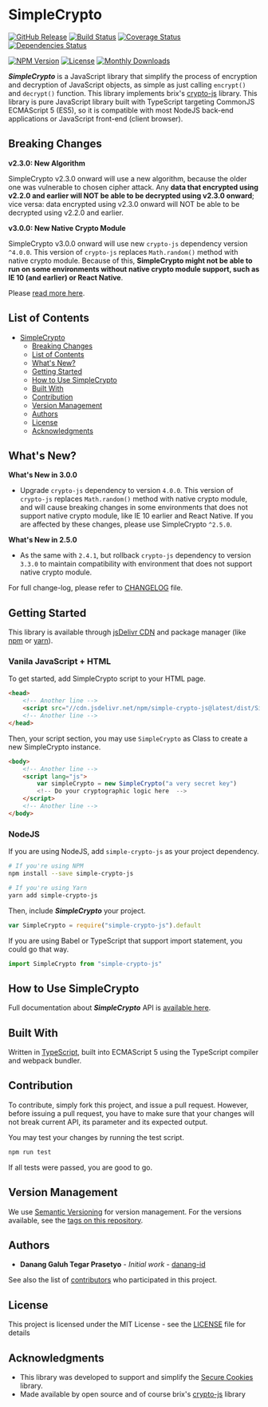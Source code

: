 # SimpleCrypto

[![GitHub Release](https://img.shields.io/github/release/danang-id/simple-crypto-js.svg)](https://github.com/danang-id/simple-crypto-js/releases)
[![Build Status](https://travis-ci.org/danang-id/simple-crypto-js.svg?branch=master)](https://travis-ci.org/danang-id/simple-crypto-js) 
[![Coverage Status](https://coveralls.io/repos/github/danang-id/simple-crypto-js/badge.svg?branch=master)](https://coveralls.io/github/danang-id/simple-crypto-js?branch=master)
[![Dependencies Status](https://img.shields.io/librariesio/release/npm/simple-crypto-js)](https://www.npmjs.com/package/simple-crypto-js?activeTab=dependencies)

[![NPM Version](https://img.shields.io/npm/v/simple-crypto-js.svg)](https://www.npmjs.com/package/simple-crypto-js?activeTab=versions)
[![License](https://img.shields.io/npm/l/simple-crypto-js.svg)](#license)
[![Monthly Downloads](https://img.shields.io/npm/dm/simple-crypto-js.svg)](https://www.npmjs.com/package/simple-crypto-js)

**_SimpleCrypto_** is a JavaScript library that simplify the process of encryption and decryption of JavaScript objects, as simple as just calling `encrypt()` and `decrypt()` function. This library implements brix's [crypto-js](https://github.com/brix/crypto-js) library. This library is pure JavaScript library built with TypeScript targeting CommonJS ECMAScript 5 (ES5), so it is compatible with most NodeJS back-end applications or JavaScript front-end (client browser).

## Breaking Changes

**v2.3.0: New Algorithm**

SimpleCrypto v2.3.0 onward will use a new algorithm, because the older one was vulnerable to chosen cipher attack. Any **data that encrypted using v2.2.0 and earlier will NOT be able to be decrypted using v2.3.0 onward**; vice versa: data encrypted using v2.3.0 onward will NOT be able to be decrypted using v2.2.0 and earlier.

**v3.0.0: New Native Crypto Module**

SimpleCrypto v3.0.0 onward will use new `crypto-js` dependency version `^4.0.0`. This version of `crypto-js` replaces `Math.random()` method with native crypto module. Because of this, **SimpleCrypto might not be able to run on some environments without native crypto module support, such as IE 10 (and earlier) or React Native**. 

Please [read more here](https://github.com/brix/crypto-js#400).

## List of Contents

* [SimpleCrypto](#simplecrypto)
  * [Breaking Changes](#breaking-changes)
  * [List of Contents](#list-of-contents)
  * [What's New?](#whats-new)
  * [Getting Started](#getting-started)
  * [How to Use SimpleCrypto](#how-to-use-simplecrypto)
  * [Built With](#built-with)
  * [Contribution](#contribution)
  * [Version Management](#version-management)
  * [Authors](#authors)
  * [License](#license)
  * [Acknowledgments](#acknowledgments)

## What's New?

**What's New in 3.0.0**

* Upgrade `crypto-js` dependency to version `4.0.0`. This version of `crypto-js` replaces `Math.random()` method with native crypto module, and will cause breaking changes in some environments that does not support native crypto module, like IE 10 earlier and React Native. If you are affected by these changes, please use SimpleCrypto `^2.5.0`.

**What's New in 2.5.0**

* As the same with `2.4.1`, but rollback `crypto-js` dependency to version `3.3.0` to maintain compatibility with environment that does not support native crypto module.

For full change-log, please refer to [CHANGELOG](CHANGELOG.md) file.

## Getting Started

This library is available through [jsDelivr CDN](https://cdn.jsdelivr.net/npm/simple-crypto-js@latest/dist/SimpleCrypto.min.js) and package manager (like [npm](https://www.npmjs.org/) or [yarn](https://www.yarnpkg.com/)).

### Vanila JavaScript + HTML

To get started, add SimpleCrypto script to your HTML page.

```html
<head>
    <!-- Another line -->
    <script src="//cdn.jsdelivr.net/npm/simple-crypto-js@latest/dist/SimpleCrypto.min.js"></script>
    <!-- Another line -->
</head>
```

Then, your script section, you may use `SimpleCrypto` as Class to create a new SimpleCrypto instance.

```html
<body>
    <!-- Another line -->
    <script lang="js">
        var simpleCrypto = new SimpleCrypto("a very secret key")
        <!-- Do your cryptographic logic here  -->
    </script>
    <!-- Another line -->
</body>
```

### NodeJS

If you are using NodeJS, add `simple-crypto-js` as your project dependency.

```bash
# If you're using NPM
npm install --save simple-crypto-js

# If you're using Yarn
yarn add simple-crypto-js
```

Then, include **_SimpleCrypto_** your project.

```javascript
var SimpleCrypto = require("simple-crypto-js").default
```

If you are using Babel or TypeScript that support import statement, you could go that way.

```javascript
import SimpleCrypto from "simple-crypto-js"
```

## How to Use SimpleCrypto

Full documentation about **_SimpleCrypto_** API is [available here](https://simplecrypto.js.org/docs).

## Built With

Written in [TypeScript](https://typscriptlang.org/), built into ECMAScript 5 using the TypeScript compiler and webpack bundler.

## Contribution

To contribute, simply fork this project, and issue a pull request. However, before issuing a pull request, you have to make sure that your changes will not break current API, its parameter and its expected output.

You may test your changes by running the test script.

```bash
npm run test
```

If all tests were passed, you are good to go.

## Version Management

We use [Semantic Versioning](http://semver.org/) for version management. For the versions available, see the [tags on this repository](https://github.com/danang-id/simple-crypto-js/tags).

## Authors

* **Danang Galuh Tegar Prasetyo** - _Initial work_ - [danang-id](https://github.com/danang-id)

See also the list of [contributors](https://github.com/danang-id/simple-crypto-js/contributors) who participated in this project.

## License

This project is licensed under the MIT License - see the [LICENSE](LICENSE.md) file for details

## Acknowledgments

* This library was developed to support and simplify the [Secure Cookies](https://github.com/danang-id/secure-cookies) library.
* Made available by open source and of course brix's [crypto-js](https://github.com/brix/crypto-js) library
